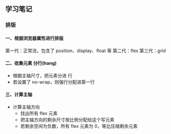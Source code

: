 ## 学习笔记

### 排版
#### 一、根据浏览器属性进行排版
第一代：正常流，包含了 position、display、float 等
第二代：flex
第三代：grid

#### 二、收集元素 分行(hang)
* 根据主轴尺寸，把元素分进 行
* 若设置了 no-wrap，则强行分配进第一行

#### 三、计算主轴
* 计算主轴方向
  * 找出所有 flex 元素
  * 把主轴方向的剩余尺寸按比例分配给这个写元素
  * 若剩余空间为负数，所有 flex 元素为 0，等比压缩剩余元素